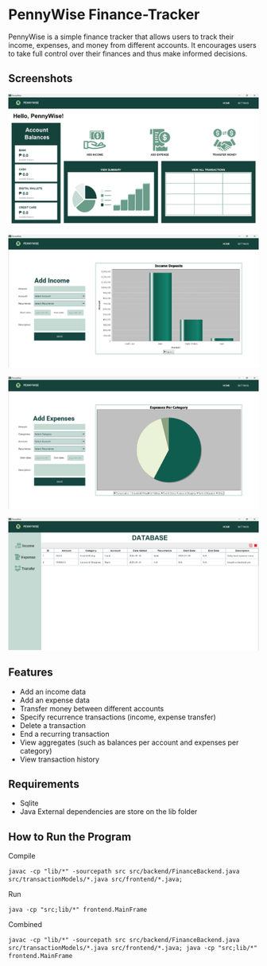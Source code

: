 # PennyWise Finance-Tracker

PennyWise is a simple finance tracker that allows users to track their income, expenses, and money from different accounts. It encourages users to take full control over their finances and thus make informed decisions.

## Screenshots

![Home_Panel](docs/HomePanel.png)

![AddIncome_Panel](docs/AddIncomePanel.png)

![AddExpense_Panel](docs/AddExpensePanel.png)

![Transaction_History](docs/TransactionsHistory.png)

## Features
- Add an income data
- Add an expense data
- Transfer money between different accounts
- Specify recurrence transactions (income, expense transfer)
- Delete a transaction
- End a recurring transaction
- View aggregates (such as balances per account and expenses per category)
- View transaction history

## Requirements
- Sqlite
- Java
External dependencies are store on the lib folder

## How to Run the Program
Compile
```
javac -cp "lib/*" -sourcepath src src/backend/FinanceBackend.java src/transactionModels/*.java src/frontend/*.java;
```
Run
```
java -cp "src;lib/*" frontend.MainFrame
```
Combined
```
javac -cp "lib/*" -sourcepath src src/backend/FinanceBackend.java src/transactionModels/*.java src/frontend/*.java; java -cp "src;lib/*" frontend.MainFrame
```


